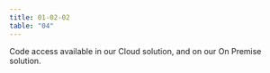 ```yaml
---
title: 01-02-02 
table: "04"
---
```

Code access available in our Cloud solution, and on our On Premise solution. 
